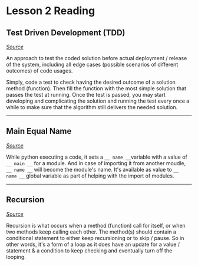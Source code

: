 # Lesson 2 Reading

## Test Driven Development (TDD)

*[Source](https://code.likeagirl.io/in-tests-we-trust-tdd-with-python-af69f47e6932)*

An approach to test the coded solution before actual deployment / release of the system, including all edge cases (possible scenarios of different outcomes) of code usages.

Simply, code a test to check having the desired outcome of a solution method (function). Then fill the function with the most simple solution that passes the test at running. Once the test is passed, you may start developing and complicating the solution and running the test every once a while to make sure that the algorithm still delivers the needed solution.

---

## Main Equal Name

*[Source](https://www.geeksforgeeks.org/what-does-the-if-__name__-__main__-do/)*

While python executing a code, it sets a `__ name __`variable with a value of  `__ main __` for a module. And in case of importing it from another moudle, `__ name __` will become the module's name. It's available as value to `__ name __` global variable as part of helping with the import of modules.

---

## Recursion

*[Source](https://www.geeksforgeeks.org/recursion/)*

Recursion is what occurs when a method (function) call for itself, or when two methods keep calling each other. The method(s) should contain a conditional statement to either keep recursioning or to skip / pause. So in other words, it's a form of a loop as it does have an update for a value / statement & a condition to keep checking and eventually turn off the looping.

